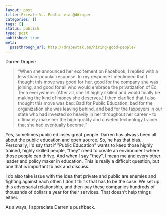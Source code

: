 ```yaml
---
layout: post
title: Private Vs. Public via @ddraper
categories: []
tags: []
status: publish
type: post
published: true
meta:
  passthrough_url: http://drapestak.es/hiring-good-people/
---
```


Darren Draper:


>“When she announced her excitement on Facebook, I replied with a less-than-popular response. In my response I mentioned that I thought this move was good for her, good for the company she was joining, and good for all who would embrace the privatization of Ed Tech everywhere. (After all, she IS highly skilled and would finally be making the kind of money she deserves.) I then clarified that I also thought this move was bad: Bad for Public Education, bad for the organization she was leaving behind, and bad for the taxpayers in our state who had invested so heavily in her throughout her career – to ultimately make her the high quality and coveted technology trainer that she had eventually become.”



Yes, sometimes public ed loses great people. Darren has always been all about the public education and open source. So, he has that bias. Personally, I'd say that if "Public Education" wants to keep those highly trained, highly skilled people, "they" need to create an environment where those people can thrive. And when I say "they", I mean me and every other leader and policy maker in education. This is really a difficult question, but one that is important to ask and discuss.


I do also take issue with the idea that private and public are enemies and fighting against each other. I don't think that has to be the case. We set up this adversarial relationship, and then pay these companies hundreds of thousands of dollars a year for their services. That doesn't help things either.


As always, I appreciate Darren's pushback.
